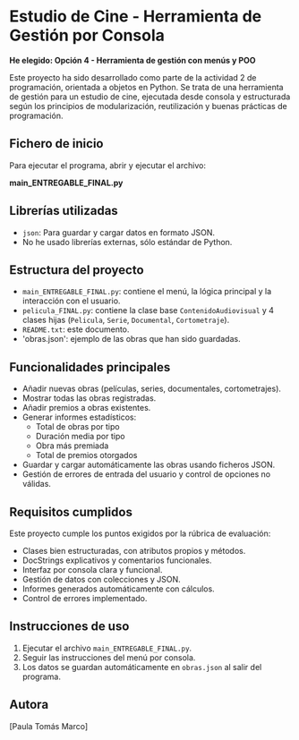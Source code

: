# Estudio de Cine - Herramienta de Gestión por Consola

**He elegido: Opción 4 - Herramienta de gestión con menús y POO**

Este proyecto ha sido desarrollado como parte de la actividad 2 de programación, orientada a objetos en Python. 
Se trata de una herramienta de gestión para un estudio de cine, ejecutada desde consola y estructurada según 
los principios de modularización, reutilización y buenas prácticas de programación.

## Fichero de inicio

Para ejecutar el programa, abrir y ejecutar el archivo:

**main_ENTREGABLE_FINAL.py**

## Librerías utilizadas

- `json`: Para guardar y cargar datos en formato JSON.
- No he usado librerías externas, sólo estándar de Python.

## Estructura del proyecto

- `main_ENTREGABLE_FINAL.py`: contiene el menú, la lógica principal y la interacción con el usuario.
- `pelicula_FINAL.py`: contiene la clase base `ContenidoAudiovisual` y 4 clases hijas (`Pelicula`, `Serie`, `Documental`, `Cortometraje`).
- `README.txt`: este documento.
- 'obras.json': ejemplo de las obras que han sido guardadas.

## Funcionalidades principales

- Añadir nuevas obras (películas, series, documentales, cortometrajes).
- Mostrar todas las obras registradas.
- Añadir premios a obras existentes.
- Generar informes estadísticos:
  - Total de obras por tipo
  - Duración media por tipo
  - Obra más premiada
  - Total de premios otorgados
- Guardar y cargar automáticamente las obras usando ficheros JSON.
- Gestión de errores de entrada del usuario y control de opciones no válidas.

## Requisitos cumplidos

Este proyecto cumple los puntos exigidos por la rúbrica de evaluación:
- Clases bien estructuradas, con atributos propios y métodos.
- DocStrings explicativos y comentarios funcionales.
- Interfaz por consola clara y funcional.
- Gestión de datos con colecciones y JSON.
- Informes generados automáticamente con cálculos.
- Control de errores implementado.

## Instrucciones de uso

1. Ejecutar el archivo `main_ENTREGABLE_FINAL.py`.
2. Seguir las instrucciones del menú por consola.
3. Los datos se guardan automáticamente en `obras.json` al salir del programa.

## Autora

[Paula Tomás Marco]
